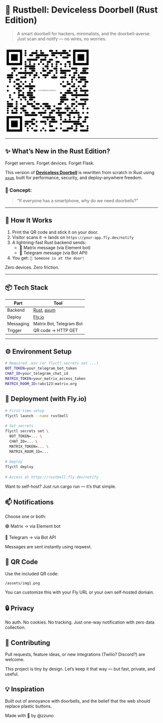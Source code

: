 # 🦀 Rustbell: Deviceless Doorbell (Rust Edition)
> A smart doorbell for hackers, minimalists, and the doorbell-averse. Just scan and notify — no wires, no worries.

![QR Code](./assets/img1.png)

---

## ✨ What’s New in the Rust Edition?

Forget servers. Forget devices. Forget Flask.

This version of **[Deviceless Doorbell](https://github.com/zzuno/Deviceless-Doorbell/)** is rewritten from scratch in Rust using [`axum`](https://github.com/tokio-rs/axum), built for performance, security, and deploy-anywhere freedom.

### 🧠 Concept:
> “If everyone has a smartphone, why do we need doorbells?”

---

## 🔔 How It Works

1. Print the QR code and stick it on your door.
2. Visitor scans it → lands on `https://your-app.fly.dev/notify`
3. A lightning-fast Rust backend sends:
   - 💬 Matrix message (via Element bot)
   - 💬 Telegram message (via Bot API)
4. You get: `🚪 Someone is at the door!`

Zero devices. Zero friction.

---

## 📦 Tech Stack

| Part      | Tool           |
|-----------|----------------|
| Backend   | [Rust](https://www.rust-lang.org/), [axum](https://github.com/tokio-rs/axum) |
| Deploy    | [Fly.io](https://fly.io/) |
| Messaging | Matrix Bot, Telegram Bot |
| Trigger   | QR code → HTTP GET |

---

## ⚙️ Environment Setup

```bash
# Required .env (or flyctl secrets set ...)
BOT_TOKEN=your_telegram_bot_token
CHAT_ID=your_telegram_chat_id
MATRIX_TOKEN=your_matrix_access_token
MATRIX_ROOM_ID=!abc123:matrix.org
```

## 🚀 Deployment (with Fly.io)

```bash
# First-time setup
flyctl launch --name rustbell

# Set secrets
flyctl secrets set \
  BOT_TOKEN=... \
  CHAT_ID=... \
  MATRIX_TOKEN=... \
  MATRIX_ROOM_ID=...

# Deploy
flyctl deploy

# Access at https://rustbell.fly.dev/notify
```

Want to self-host? Just run cargo run — it’s that simple.

## 📫 Notifications
Choose one or both:

🟢 Matrix → via Element bot

🔵 Telegram → via Bot API

Messages are sent instantly using reqwest.

## 📸 QR Code
Use the included QR code:

```bash
/assets/img1.png
```
You can customize this with your Fly URL or your own self-hosted domain.

## 🔒 Privacy
No auth. No cookies. No tracking.
Just one-way notification with zero data collection.

## 🤝 Contributing
Pull requests, feature ideas, or new integrations (Twilio? Discord?) are welcome.

This project is tiny by design. Let’s keep it that way — but fast, private, and useful.

## 💡 Inspiration
Built out of annoyance with doorbells, and the belief that the web should replace plastic buttons.

Made with 🦀 by @zzuno
